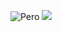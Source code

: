![Pero](https://github.com/LEMIBANDDEXARI/Oceade/blob/main/pero.png)
![](https://komarev.com/ghpvc/?username=LEMIBANDDEXARI&color=009EE0&style=flat&abbreviated=true)
